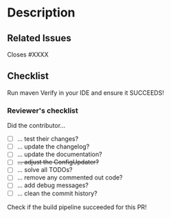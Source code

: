 # Description
<!-- Your description here. -->

## Related Issues
<!-- Issue number if existing. -->
Closes #XXXX

## Checklist
Run maven Verify in your IDE and ensure it SUCCEEDS!

### Reviewer's checklist
<!-- DON'T DO ANYTHING HERE -->
<!-- This is a checklist for the reviewers, and will checked by them! -->
Did the contributor...
- [ ]  ... test their changes?
- [ ]  ... update the changelog?
- [ ]  ... update the documentation?
- [ ]  ~~... adjust the ConfigUpdater?~~
- [ ]  ... solve all TODOs?
- [ ]  ... remove any commented out code?
- [ ]  ... add debug messages?
- [ ]  ... clean the commit history?

Check if the build pipeline succeeded for this PR!
